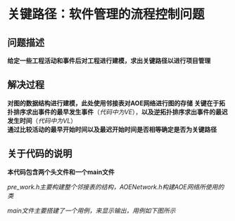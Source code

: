 # 关键路径：软件管理的流程控制问题  
  
## 问题描述  
**给定一些工程活动和事件后对工程进行建模，求出关键路径以进行项目管理**  

## 解决过程  
**对图的数据结构进行建模，此处使用邻接表对AOE网络进行图的存储**
**关键在于拓扑排序求出事件的最早发生事件**（*代码中为VE*），**以及逆拓扑排序求出事件的最迟发生时间**（*代码中为VL*）  
**通过比较活动的最早开始时间以及最迟开始时间是否相等确定是否为关键路径**  

## 关于代码的说明  
**本代码包含两个头文件和一个main文件**

*pre_work.h主要构建整个邻接表的结构，AOENetwork.h构建AOE网络所使用的类*

*main文件主要搭建了一个用例，来显示输出，用例如下图所示*

